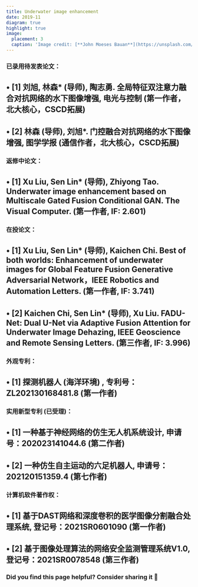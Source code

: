 ```yaml
---
title: Underwater image enhancement
date: 2019-11
diagram: true
highlight: true
image:
  placement: 3
  caption: 'Image credit: [**John Moeses Bauan**](https://unsplash.com/photos/OGZtQF8iC0g)'
---
```

### 已录用待发表论文：
## • [1] 刘旭, 林森* (导师), 陶志勇. 全局特征双注意力融合对抗网络的水下图像增强, 电光与控制 (第一作者，北大核心，CSCD拓展)
## • [2] 林森 (导师), 刘旭*. 门控融合对抗网络的水下图像增强, 图学学报 (通信作者，北大核心，CSCD拓展)

### 返修中论文：
## • [1] Xu Liu, Sen Lin* (导师), Zhiyong Tao. Underwater image enhancement based on Multiscale Gated Fusion Conditional GAN. The Visual Computer. (第一作者, IF: 2.601)

### 在投论文：
## • [1] Xu Liu, Sen Lin* (导师), Kaichen Chi. Best of both worlds: Enhancement of underwater images for Global Feature Fusion Generative Adversarial Network，IEEE Robotics and  Automation Letters. (第一作者, IF: 3.741)
## • [2] Kaichen Chi, Sen Lin* (导师), Xu Liu. FADU-Net: Dual U-Net via Adaptive Fusion Attention for Underwater Image Dehazing, IEEE Geoscience and Remote Sensing Letters. (第三作者, IF: 3.996)

### 外观专利：
## • [1] 探测机器人 (海洋环境) , 专利号：ZL202130168481.8 (第一作者)

### 实用新型专利 (已受理)：
## • [1] 一种基于神经网络的仿生无人机系统设计, 申请号：202023141044.6 (第二作者)
## • [2] 一种仿生自主运动的六足机器人, 申请号：202120151359.4 (第七作者)

### 计算机软件著作权：
## • [1] 基于DAST网络和深度卷积的医学图像分割融合处理系统, 登记号：2021SR0601090 (第一作者)
## • [2] 基于图像处理算法的网络安全监测管理系统V1.0, 登记号：2021SR0078548 (第三作者)

### Did you find this page helpful? Consider sharing it 🙌
